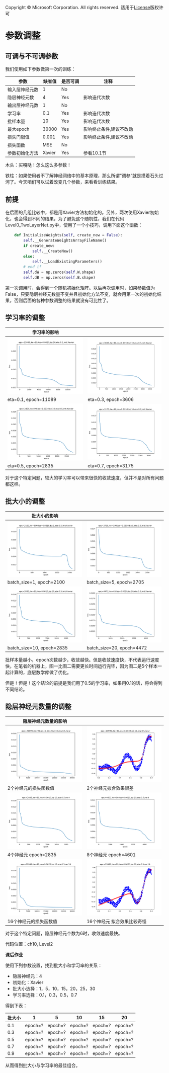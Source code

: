 Copyright © Microsoft Corporation. All rights reserved.
  适用于[License](https://github.com/Microsoft/ai-edu/blob/master/LICENSE.md)版权许可

# 参数调整

## 可调与不可调参数

我们使用如下参数做第一次的训练：

|参数|缺省值|是否可调|注释|
|---|---|---|---|
|输入层神经元数|1|No|
|隐层神经元数|4|Yes|影响迭代次数|
|输出层神经元数|1|No|
|学习率|0.1|Yes|影响迭代次数|
|批样本量|10|Yes|影响迭代次数|
|最大epoch|30000|Yes|影响终止条件,建议不改动|
|损失门限值|0.001|Yes|影响终止条件,建议不改动|
|损失函数|MSE|No|
|参数初始化方法|Xavier|Yes|参看10.1节

木头：买嘎哒！怎么这么多参数！

铁柱：如果使用者不了解神经网络中的基本原理，那么所谓“调参”就是摸着石头过河了。今天咱们可以试着改变几个参数，来看看训练结果。

## 前提

在后面的几组比较中，都是用Xavier方法初始化的。另外，两次使用Xavier初始化，也会得到不同的结果，为了避免这个随机性，我们在代码Level0_TwoLayerNet.py中，使用了一个小技巧，调用下面这个函数：

```Python
    def InitializeWeights(self, create_new = False):
        self.__GenerateWeightsArrayFileName()
        if create_new:
            self.__CreateNew()
        else:
            self.__LoadExistingParameters()
        # end if
        self.dW = np.zeros(self.W.shape)
        self.dB = np.zeros(self.B.shape)

```

第一次调用时，会得到一个随机初始化矩阵。以后再次调用时，如果参数值为False，只要隐层神经元数量不变并且初始化方法不变，就会用第一次的初始化结果，否则后面的各种参数调整的结果就没有可比性了。

## 学习率的调整

|学习率的影响||
|---|---|
|<img src=".\Images\13\eta_01_loss.png">|<img src=".\Images\13\eta_03_loss.png">|
|eta=0.1, epoch=11089|eta=0.3, epoch=3606|
|<img src=".\Images\13\eta_05_loss.png">|<img src=".\Images\13\eta_07_loss.png">|
|eta=0.5, epoch=2835|eta=0.7, epoch=3175|


对于这个特定问题，较大的学习率可以带来很快的收敛速度，但并不是对所有问题都这样。


## 批大小的调整

|批大小的影响||
|------|---|
|<img src=".\Images\13\bz_1_loss.png">|<img src=".\Images\13\bz_5_loss.png">|
|batch_size=1, epoch=2100|batch_size=5, epoch=2705|
|<img src=".\Images\13\bz_10_loss.png">|<img src=".\Images\13\bz_20_loss.png">|
|batch_size=10, epoch=2835|batch_size=20, epoch=4472|

批样本量越小，epoch次数越少，收敛越快。但是收敛速度快，不代表运行速度快，在笔者的机器上，图一比图二需要更长时间运行完毕，因为图二是5个样本一起计算的，底层数学库做了优化。

但是！但是！这个结论的前提是我们用了0.5的学习率，如果用0.1的话，将会得到不同结论。

## 隐层神经元数量的调整

|隐层神经元数量的影响||
|---|---|
|<img src=".\Images\13\ne_2_loss.png">|<img src=".\Images\13\ne_2_result.png">|
|2个神经元的损失函数值|2个神经元拟合效果很差|
|<img src=".\Images\13\ne_4_loss.png">|<img src=".\Images\13\ne_8_loss.png">|
|4个神经元 epoch=2835|8个神经元 epoch=4601|
|<img src=".\Images\13\ne_16_loss.png">|<img src=".\Images\13\ne_16_result.png">|
|16个神经元的损失函数值|16个神经元 拟合效果比较奇怪|

对于这个特定问题，隐层神经元个数为6时，收敛速度最快。

代码位置：ch10, Level2


**课后作业**

使用下列参数设置，找到批大小和学习率的关系：

- 隐层神经元：4
- 初始化：Xavier
- 批大小选择：1，5，10，15，20，25，30
- 学习率选择：0.1，0.3，0.5，0.7

得到下表：

|批大小|1|5|10|15|20|
|---|---|---|---|---|---|
|0.1|epoch=?|epoch=?|epoch=?|epoch=?|epoch=?|
|0.3|epoch=?|epoch=?|epoch=?|epoch=?|epoch=?|
|0.5|epoch=?|epoch=?|epoch=?|epoch=?|epoch=?|
|0.7|epoch=?|epoch=?|epoch=?|epoch=?|epoch=?|
|0.9|epoch=?|epoch=?|epoch=?|epoch=?|epoch=?|

从而得到批大小与学习率的最佳组合。
